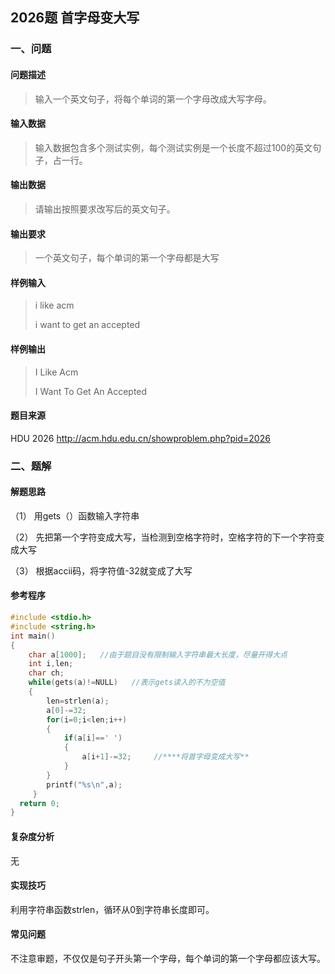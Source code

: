 ## 2026题 首字母变大写

### 一、问题

#### **问题描述**

> 输入一个英文句子，将每个单词的第一个字母改成大写字母。
>

#### **输入数据**

> 输入数据包含多个测试实例，每个测试实例是一个长度不超过100的英文句子，占一行。
>

#### **输出数据**

> 请输出按照要求改写后的英文句子。
>

#### **输出要求**

> 一个英文句子，每个单词的第一个字母都是大写
>

#### **样例输入**

> i like acm
>
> i want to get an accepted
>

#### **样例输出**

> I Like Acm
>
> I Want To Get An Accepted
>

#### **题目来源**

HDU 2026 http://acm.hdu.edu.cn/showproblem.php?pid=2026

### 二、题解

#### **解题思路**

（1）   用gets（）函数输入字符串

（2）   先把第一个字符变成大写，当检测到空格字符时，空格字符的下一个字符变成大写

（3）   根据accii码，将字符值-32就变成了大写

#### **参考程序**

```c
#include <stdio.h>
#include <string.h>
int main()
{
    char a[1000];   //由于题目没有限制输入字符串最大长度，尽量开得大点
    int i,len;
    char ch;
    while(gets(a)!=NULL)   //表示gets读入的不为空值
	{
        len=strlen(a);
        a[0]-=32;
        for(i=0;i<len;i++)
        {
            if(a[i]==' ')
        	{
        		a[i+1]-=32;     //****将首字母变成大写**
            }
        }    
        printf("%s\n",a);
     }
  return 0;
}
```

####  复杂度分析

无

#### **实现技巧**

利用字符串函数strlen，循环从0到字符串长度即可。

#### **常见问题**

不注意审题，不仅仅是句子开头第一个字母，每个单词的第一个字母都应该大写。